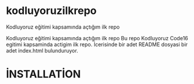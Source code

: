 # kodluyoruzilkrepo
Kodluyoruz eğitimi kapsamında açtığım ilk repo

Kodluyoruz eğitimi kapsamında açtığım ilk repo
Bu repo Kodluyoruz Code16 egitimi kapsaminda actigim ilk repo. İcerisinde bir adet README dosyasi bir adet index.html bulunduruyor.
# İNSTALLATİON

